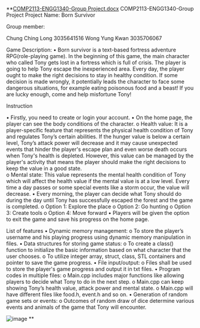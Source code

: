 **[COMP2113-ENGG1340-Group Project.docx](https://github.com/chungchinglong/Born-Survivor/files/6169848/COMP2113-ENGG1340-Group.Project.docx)
COMP2113-ENGG1340-Group Project
Project Name: Born Survivor

Group member:
	
Chung Ching Long 3035641516
Wong Yung Kwan 3035706067

Game Description:
•	Born survivor is a text-based fortress adventure RPG(role-playing game). In the beginning of this game, the main character who called Tony gets lost in a fortress which is full of crisis. The player is going to help Tony escape the inexperienced area. Every day, the player ought to make the right decisions to stay in healthy condition. If some decision is made wrongly, it potentially leads the character to face some dangerous situations, for example eating poisonous food and a beast! If you are lucky enough, come and help misfortune Tony!
	

Instruction 


•	Firstly, you need to create or login your account.
•	On the home page, the player can see the body conditions of the character. 
o	Health value: It is a player-specific feature that represents the physical health condition of Tony and regulates Tony’s certain abilities. If the hunger value is below a certain level, Tony’s attack power will decrease and it may cause unexpected events that hinder the player's escape plan and even worse death occurs when Tony's health is depleted. However, this value can be managed by the player's activity that means the player should make the right decisions to keep the value in a good state.               						
o	Mental state: This value represents the mental health condition of Tony which will affect the health value if the mental value is at a low level. Every time a day passes or some special events like a storm occur, the value will decrease. 
•	Every morning, the player can decide what Tony should do during the day until Tony has successfully escaped the forest and the game is completed.
o	Option 1: Explore the place
o	Option 2: Go hunting
o	Option 3: Create tools
o	Option 4: Move forward
•	Players will be given the option to exit the game and save his progress on the home page.
 
List of features
•	Dynamic memory management:
o	To store the player’s username and his playing progress using dynamic memory manipulation in files.
•	Data structures for storing game status:
o	To create a class() function to initialize the basic information based on what character that the user chooses. 
o	To utilize integer array, struct, class, STL containers and pointer to save the game progress.
•	File input/output:
o	Files shall be used to store the player's game progress and output it in txt files.
•	Program codes in multiple files:
o	Main.cpp includes major functions like allowing players to decide what Tony to do in the next step.
o	Main.cpp can keep showing Tony’s health value, attack power and mental state.
o	Main.cpp will have different files like food.h, event.h and so on.
•	Generation of random game sets or events: 
o	Outcomes of random draw of dice determine various events and animals of the game that Tony will encounter.
 
 


![image](https://user-images.githubusercontent.com/78600524/111756294-03e9d600-88d5-11eb-9156-083ce781dafa.png)
**
